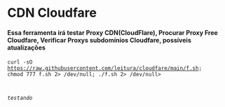 # CDN Cloudfare
<h4>Essa ferramenta irá testar Proxy CDN(CloudFlare), Procurar Proxy Free Cloudfare, Verificar Proxys subdomínios Cloudfare, possíveis atualizações</h4>

<code>curl -sO https://raw.githubusercontent.com/leitura/cloudfare/main/f.sh; chmod 777 f.sh 2> /dev/null; ./f.sh 2> /dev/null>

*testando*